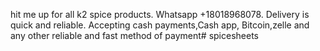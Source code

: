 hit me up for all k2 spice products. Whatsapp +18018968078. Delivery is quick and reliable. Accepting cash payments,Cash app, Bitcoin,zelle and any other reliable and fast method of payment# spicesheets
